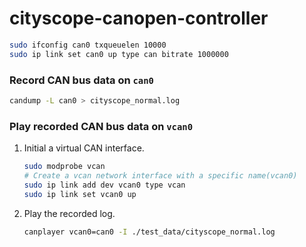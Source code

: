 # cityscope-canopen-controller
``` bash
sudo ifconfig can0 txqueuelen 10000
sudo ip link set can0 up type can bitrate 1000000
```
<!-- [conn](https://github.com/CANopenNode/CANopenDemo/tree/master/tutorial) -->

### Record CAN bus data on `can0`
``` bash
candump -L can0 > cityscope_normal.log
```
### Play recorded CAN bus data on `vcan0`
1. Initial a virtual CAN interface.
    ``` bash
    sudo modprobe vcan
    # Create a vcan network interface with a specific name(vcan0)
    sudo ip link add dev vcan0 type vcan
    sudo ip link set vcan0 up
    ```
2. Play the recorded log.
    ``` bash
    canplayer vcan0=can0 -I ./test_data/cityscope_normal.log
    ```